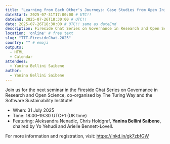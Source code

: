 ```yaml
---
title: "Learning from Each Other's Journeys: Case Studies from Open Initiatives"
dateStart: 2025-07-31T17:00:00 # UTC!!
dateEnd: 2025-07-26T18:30:00 # UTC!!
date: 2025-07-26T18:30:00 # UTC!! same as dateEnd
description: Fireside Chat Series on Governance in Research and Open Science
location: 'online' # free text
slug: "TTT-FiresideChat-2025"
country: "" # emoji
outputs:
  - HTML
  - Calendar
attendees:
  - Yanina Bellini Saibene
author:
  - Yanina Bellini Saibene
---
```


Join us for the next seminar in the Fireside Chat Series on Governance in Research and Open Science, co-organised by The Turing Way and the Software Sustainability Institute!

* When: 31 July 2025
* Time: 18:00–19:30 UTC+1 (UK time)
* Featuring: Aleksandra Nenadic, Chris Holdgraf, **Yanina Bellini Saibene**, chaired by Yo Yehudi and Arielle Bennett-Lovell.

For more information and registration, visit: https://lnkd.in/gk7zbfGW
